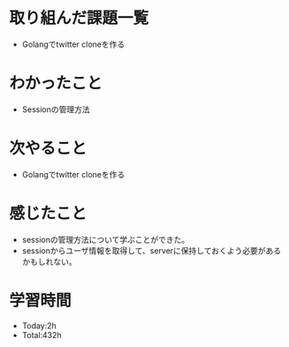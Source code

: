 # 取り組んだ課題一覧
- Golangでtwitter cloneを作る
  
# わかったこと
- Sessionの管理方法

# 次やること
- Golangでtwitter cloneを作る

# 感じたこと
- sessionの管理方法について学ぶことができた。
- sessionからユーザ情報を取得して、serverに保持しておくよう必要があるかもしれない。

# 学習時間
- Today:2h
- Total:432h
